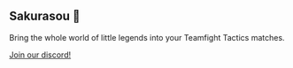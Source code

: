 ## Sakurasou 🌸

Bring the whole world of little legends into your Teamfight Tactics matches.

[Join our discord!](https://discord.gg/C2fXemxsrG)
